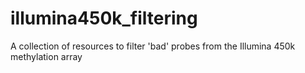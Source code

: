 # illumina450k_filtering
A collection of resources to filter 'bad' probes from the Illumina 450k methylation array

